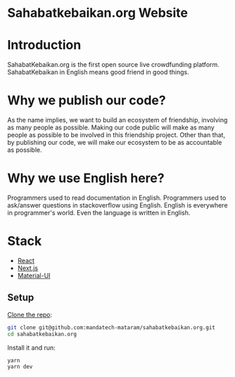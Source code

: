 # Sahabatkebaikan.org Website

# Introduction

SahabatKebaikan.org is the first open source live crowdfunding platform. SahabatKebaikan in English means good friend in good things.

# Why we publish our code?
 
As the name implies, we want to build an ecosystem of friendship, involving as many people as possible. Making our code public will make as many people as possible to be involved in this friendship project. Other than that, by publishing our code, we will make our ecosystem to be as accountable as possible. 

# Why we use English here?

Programmers used to read documentation in English. Programmers used to ask/answer questions in stackoverflow using English. English is everywhere in programmer's world. Even the language is written in English.

# Stack

- [React](https://reactjs.org/)
- [Next.js](https://nextjs.org/)
- [Material-UI](https://material-ui.com/)

## Setup

[Clone the repo](https://gitlab.com/mandatech/sahabatkebaikan-new):

```sh
git clone git@github.com:mandatech-mataram/sahabatkebaikan.org.git
cd sahabatkebaikan.org
```

Install it and run:

```sh
yarn
yarn dev
```
